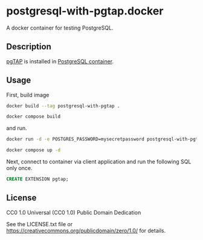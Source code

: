 # postgresql-with-pgtap.docker

A docker container for testing PostgreSQL.

## Description

[pgTAP](https://pgtap.org/) is installed in [PostgreSQL container](https://hub.docker.com/_/postgres).

## Usage

First, build image

```sh
docker build --tag postgresql-with-pgtap .
```
```sh
docker compose build
```

and run.

```sh
docker run -d -e POSTGRES_PASSWORD=mysecretpassword postgresql-with-pgtap
```
```sh
docker compose up -d
```

Next, connect to container via client application and run the following SQL only once.

```SQL
CREATE EXTENSION pgtap;
```

## License

CC0 1.0 Universal (CC0 1.0) Public Domain Dedication

See the LICENSE.txt file or https://creativecommons.org/publicdomain/zero/1.0/ for details.
